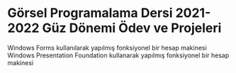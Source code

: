 # Görsel Programalama Dersi 2021-2022 Güz Dönemi Ödev ve Projeleri
Windows Forms kullanılarak yapılmış fonksiyonel bir hesap makinesi
Windows Presentation Foundation kullanarak yapılmış fonksiyonel bir hesap makinesi
